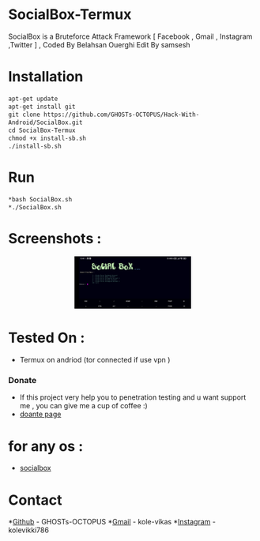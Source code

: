 # SocialBox-Termux
SocialBox is a Bruteforce Attack Framework [ Facebook , Gmail , Instagram ,Twitter ] , Coded By Belahsan Ouerghi Edit By samsesh
# Installation
```
apt-get update
apt-get install git
git clone https://github.com/GHOSTs-OCTOPUS/Hack-With-Android/SocialBox.git
cd SocialBox-Termux
chmod +x install-sb.sh
./install-sb.sh
```
# Run
```
*bash SocialBox.sh
*./SocialBox.sh
```
# Screenshots :
<p align="center">
<img width="47%" src="Screenshots\sb.png"/>
</p>

# Tested On :
* Termux on andriod (tor connected if use vpn )

### Donate
- If this project very help you to penetration testing  and u want support me , you can give me a cup of coffee :)
- [doante page](https://github.com/GHOSTs-OCTOPUS/donate)
# for any os :
* [socialbox](https://github.com/GHOSTs-OCTOPUS/SocialBox)
# Contact
*[Github](https://github.com/GHOSTs-OCTOPUS) - GHOSTs-OCTOPUS
*[Gmail](vikaskole786@gmail.com) - kole-vikas
*[Instagram](https://www.instagram.com/kolevikki786) - kolevikki786


